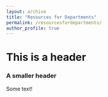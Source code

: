 ```yaml
---
layout: archive
title: "Resources for Departments"
permalink: /resourcesfordepartments/
author_profile: true
---
```


# This is a header
### A smaller header
Some text!